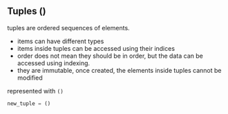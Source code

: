 ## Tuples ()
tuples are ordered sequences of elements.

- items can have different types
- items inside tuples can be accessed using their indices
- order does not mean they should be in order, but the data can be accessed using indexing.
- they are immutable, once created, the elements inside tuples cannot be modified

represented with `()`

```py
new_tuple = ()
```

